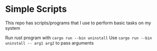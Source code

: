 # Simple Scripts
This repo has scripts/programs that I use to perform basic tasks on my system

Run rust program with `cargo run --bin uninstall`
Use `cargo run --bin uninstall -- arg1 arg2` to pass arguments
